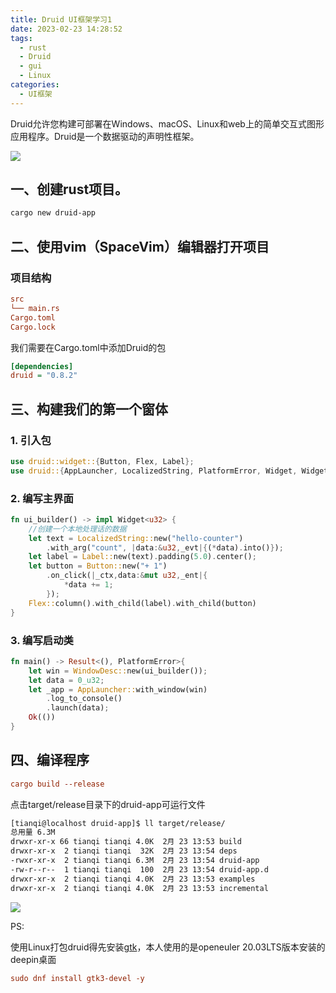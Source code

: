 ```yaml
---
title: Druid UI框架学习1
date: 2023-02-23 14:28:52
tags:
  - rust
  - Druid
  - gui
  - Linux
categories:
  - UI框架
---
```


Druid允许您构建可部署在Windows、macOS、Linux和web上的简单交互式图形应用程序。Druid是一个数据驱动的声明性框架。

![](https://cdn.jsdelivr.net/gh/qitiandear/qtpic/20230223143051.png)


## 一、创建rust项目。

``` bash
cargo new druid-app
```

## 二、使用vim（SpaceVim）编辑器打开项目

### 项目结构

``` ini
src
└── main.rs
Cargo.toml
Cargo.lock
```

我们需要在Cargo.toml中添加Druid的包

``` ini
[dependencies]
druid = "0.8.2"
```

## 三、构建我们的第一个窗体

### 1. 引入包

``` rust
use druid::widget::{Button, Flex, Label};
use druid::{AppLauncher, LocalizedString, PlatformError, Widget, WidgetExt, WindowDesc};
```

### 2. 编写主界面

``` rust
fn ui_builder() -> impl Widget<u32> {
    //创建一个本地处理话的数据
    let text = LocalizedString::new("hello-counter")
        .with_arg("count", |data:&u32,_evt|{(*data).into()});
    let label = Label::new(text).padding(5.0).center();
    let button = Button::new("+ 1")
        .on_click(|_ctx,data:&mut u32,_ent|{
            *data += 1;
        });
    Flex::column().with_child(label).with_child(button)
} 
```

### 3. 编写启动类

``` rust
fn main() -> Result<(), PlatformError>{
    let win = WindowDesc::new(ui_builder());
    let data = 0_u32;
    let _app = AppLauncher::with_window(win)
        .log_to_console()
        .launch(data);
    Ok(())
}
```

## 四、编译程序

``` ini
cargo build --release
```

点击target/release目录下的druid-app可运行文件

``` bash
[tianqi@localhost druid-app]$ ll target/release/
总用量 6.3M
drwxr-xr-x 66 tianqi tianqi 4.0K  2月 23 13:53 build
drwxr-xr-x  2 tianqi tianqi  32K  2月 23 13:54 deps
-rwxr-xr-x  2 tianqi tianqi 6.3M  2月 23 13:54 druid-app
-rw-r--r--  1 tianqi tianqi  100  2月 23 13:54 druid-app.d
drwxr-xr-x  2 tianqi tianqi 4.0K  2月 23 13:53 examples
drwxr-xr-x  2 tianqi tianqi 4.0K  2月 23 13:53 incremental
```

![](https://cdn.jsdelivr.net/gh/qitiandear/qtpic/%E5%BE%AE%E4%BF%A1%E5%9B%BE%E7%89%87_20230223144603.jpg)

PS:

使用Linux打包druid得先安装[gtk](https://www.gtk.org/docs/installations/linux/)，本人使用的是openeuler 20.03LTS版本安装的deepin桌面

``` ini
sudo dnf install gtk3-devel -y
```